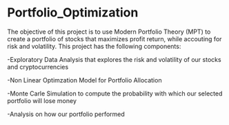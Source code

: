 # Portfolio_Optimization
The objective of this project is to use Modern Portfolio Theory (MPT) to create a portfolio of stocks that maximizes profit return, while accouting for risk and volatility. This project has the following components:

-Exploratory Data Analysis that explores the risk and volatility of our stocks and cryptocurrencies

-Non Linear Optimzation Model for Portfolio Allocation

-Monte Carle Simulation to compute the probability with which our selected portfolio will lose money

-Analysis on how our portfolio performed
